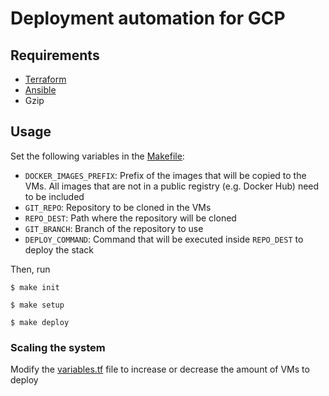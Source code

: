 # Deployment automation for GCP

## Requirements

- [Terraform](https://developer.hashicorp.com/terraform/install)
- [Ansible](https://docs.ansible.com/ansible/latest/installation_guide/intro_installation.html)
- Gzip

## Usage

Set the following variables in the [Makefile](Makefile):
- `DOCKER_IMAGES_PREFIX`: Prefix of the images that will be copied to the VMs. 
All images that are not in a public registry (e.g. Docker Hub) need to be included
- `GIT_REPO`: Repository to be cloned in the VMs
- `REPO_DEST`: Path where the repository will be cloned
- `GIT_BRANCH`: Branch of the repository to use
- `DEPLOY_COMMAND`: Command that will be executed inside `REPO_DEST` to deploy the stack

Then, run
```shell
$ make init
```
```shell
$ make setup
```
```shell
$ make deploy
```

### Scaling the system

Modify the [variables.tf](terraform/variables.tf) file to increase or decrease the amount
of VMs to deploy